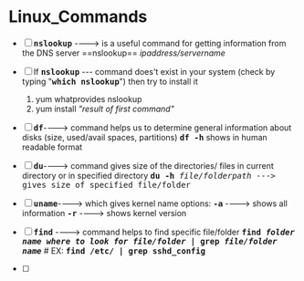 # Linux_Commands
- [ ] <kbd>**nslookup**</kbd> ----> is a useful command for getting information from the DNS server
    ==nslookup== _ipaddress/servername_

- [ ] If <kbd>**nslookup**</kbd> --- command does't exist in your system (check by typing "<kbd>**which nslookup**</kbd>") then try to install it
    1. yum whatprovides nslookup 
    2. yum install _"result of first command"_

- [ ] <kbd>**df**</kbd>----> command helps us to determine general information about disks (size, used/avail spaces, partitions)
        <kbd>**df -h**</kbd> shows in human readable format

- [ ] <kbd>**du**</kbd>----> command gives size of the directories/ files in current directory or in specified directory
         <kbd>**du -h** _file/folderpath_ ---> gives size of specified file/folder

- [ ] <kbd>**uname**</kbd>----> which gives kernel name
        options:
            <kbd>**-a**</kbd> ----> shows all information
            <kbd>**-r**</kbd> ----> shows kernel version

- [ ]  <kbd>**find**</kbd> ----> command helps to find specific file/folder 
         <kbd>**find _folder name where to look for file/folder_ | grep _file/folder name_**</kbd>
         # EX: <kbd>**find /etc/ | grep sshd_config**</kbd>
- [ ]  
 
 